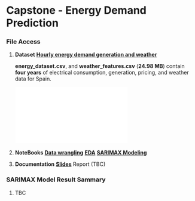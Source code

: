 # Capstone - **Energy Demand Prediction**

### File Access

1. **Dataset** [**Hourly energy demand generation and weather**](https://www.kaggle.com/nicholasjhana/energy-consumption-generation-prices-and-weather)
   
   **energy_dataset.csv**, and **weather_features.csv** (**24.98 MB**) contain **four years** of electrical consumption, generation, pricing, and weather data for Spain. 
   
   ![html](EDA_fig/hourly_load.pdf)
   
2. **NoteBooks**
   [**Data wrangling**](https://nbviewer.jupyter.org/github/mendyhsu/Capstone/blob/master/a_data_wrangling.ipynb)
   [**EDA**](https://github.com/mendyhsu/Capstone/blob/master/b_EDA.ipynb)
   [**SARIMAX Modeling**]( https://github.com/mendyhsu/Capstone/blob/master/d_TimeSeriesModeling.ipynb)
   
   
   
2. **Documentation**
   [**Slides**](Report/Capstone_Slides_%20Energy_Load_Forecast.pdf)
   Report (TBC)

### SARIMAX Model Result Sammary

1. TBC

